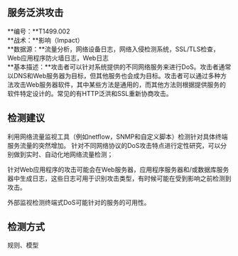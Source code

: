 ## 服务泛洪攻击  
**编号：**T1499.002  
**战术：**影响（Impact）  
**数据源：**流量分析，网络设备日志，网络入侵检测系统，SSL/TLS检查，Web应用程序防火墙日志，Web日志  
**基本描述：**攻击者可以针对系统提供的不同网络服务来进行DoS。攻击者通常以DNS和Web服务器为目标，但其他服务也会成为目标。攻击者可以通过多种方法攻击Web服务器软件，其中某些方法是通用的，而其他方法则根据提供服务的软件特定设计的。常见的有HTTP泛洪和SSL重新协商攻击。
  
## 检测建议  
利用网络流量监视工具（例如netflow，SNMP和自定义脚本）检测针对具体终端服务流量的突然增加。
针对不同网络协议的DoS攻击特点进行定性研究，可以分别做到实时、自动化地网络流量检测；

针对Web应用程序的攻击可能会在Web服务器，应用程序服务器和/或数据库服务器中生成日志，这些日志可用于识别攻击类型，有时候可能在受到影响之前检测到攻击。

外部监视检测终端式DoS可能针对的服务的可用性。  
## 检测方式  
规则、模型